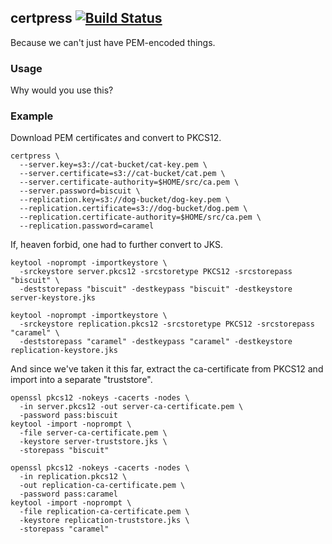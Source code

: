 ## certpress [![Build Status](https://travis-ci.org/dylanmei/certpress.svg?branch=master)](https://travis-ci.org/dylanmei/certpress)

Because we can't just have PEM-encoded things.

### Usage

Why would you use this?

### Example

Download PEM certificates and convert to PKCS12.

```
certpress \
  --server.key=s3://cat-bucket/cat-key.pem \
  --server.certificate=s3://cat-bucket/cat.pem \
  --server.certificate-authority=$HOME/src/ca.pem \
  --server.password=biscuit \
  --replication.key=s3://dog-bucket/dog-key.pem \
  --replication.certificate=s3://dog-bucket/dog.pem \
  --replication.certificate-authority=$HOME/src/ca.pem \
  --replication.password=caramel
```

If, heaven forbid, one had to further convert to JKS.

```
keytool -noprompt -importkeystore \
  -srckeystore server.pkcs12 -srcstoretype PKCS12 -srcstorepass "biscuit" \
  -deststorepass "biscuit" -destkeypass "biscuit" -destkeystore server-keystore.jks

keytool -noprompt -importkeystore \
  -srckeystore replication.pkcs12 -srcstoretype PKCS12 -srcstorepass "caramel" \
  -deststorepass "caramel" -destkeypass "caramel" -destkeystore replication-keystore.jks
```

And since we've taken it this far, extract the ca-certificate from PKCS12 and import into a separate "truststore".

```
openssl pkcs12 -nokeys -cacerts -nodes \
  -in server.pkcs12 -out server-ca-certificate.pem \
  -password pass:biscuit
keytool -import -noprompt \
  -file server-ca-certificate.pem \
  -keystore server-truststore.jks \
  -storepass "biscuit"

openssl pkcs12 -nokeys -cacerts -nodes \
  -in replication.pkcs12 \
  -out replication-ca-certificate.pem \
  -password pass:caramel
keytool -import -noprompt \
  -file replication-ca-certificate.pem \
  -keystore replication-truststore.jks \
  -storepass "caramel"
```
